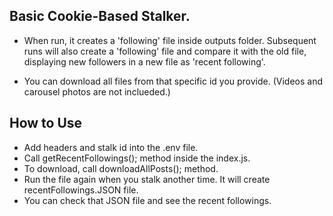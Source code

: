 ## Basic Cookie-Based Stalker.

 - When run, it creates a 'following' file inside outputs folder.
   Subsequent runs will also create a 'following' file and compare it
   with the old file, displaying new followers in a new file as 'recent
   following'. 
   
 - You can download all files from that specific id you provide. (Videos 
   and carousel photos are not inclueded.)

## How to Use

 - Add headers and stalk id into the .env file.
 - Call getRecentFollowings(); method inside the index.js.
 - To download, call downloadAllPosts(); method.
 - Run the file again when you stalk another time. It will create
   recentFollowings.JSON file.
 - You can check that JSON file and see the recent followings.
